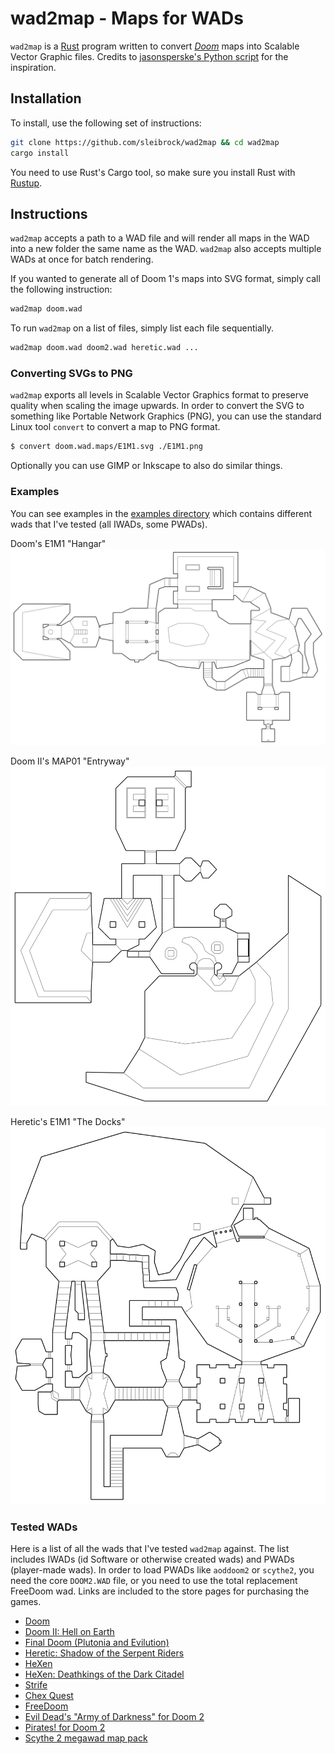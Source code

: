 # wad2map - Maps for WADs

`wad2map` is a [Rust](https://rust-lang.org/) program written to convert *[Doom](https://en.wikipedia.org/wiki/Doom_(1993_video_game))* maps into Scalable Vector Graphic files. Credits to [jasonsperske's Python script](https://gist.github.com/jasonsperske/42284303cf6a7ef19dc3) for the inspiration.


## Installation

To install, use the following set of instructions:
```bash
git clone https://github.com/sleibrock/wad2map && cd wad2map
cargo install
```

You need to use Rust's Cargo tool, so make sure you install Rust with [Rustup](https://www.rustup.rs/).

## Instructions

`wad2map` accepts a path to a WAD file and will render all maps in the WAD into a new folder the same name as the WAD. `wad2map` also accepts multiple WADs at once for batch rendering.

If you wanted to generate all of Doom 1's maps into SVG format, simply call the following instruction:
```bash
wad2map doom.wad
```

To run `wad2map` on a list of files, simply list each file sequentially.
```bash
wad2map doom.wad doom2.wad heretic.wad ...
```

### Converting SVGs to PNG

`wad2map` exports all levels in Scalable Vector Graphics format to preserve quality when scaling the image upwards. In order to convert the SVG to something like Portable Network Graphics (PNG), you can use the standard Linux tool `convert` to convert a map to PNG format.

```bash
$ convert doom.wad.maps/E1M1.svg ./E1M1.png
```

Optionally you can use GIMP or Inkscape to also do similar things.


### Examples

You can see examples in the [examples directory](https://github.com/sleibrock/wad2map/tree/master/examples) which contains different wads that I've tested (all IWADs, some PWADs).

Doom's E1M1 "Hangar"
![Doom E1M1](https://raw.githubusercontent.com/sleibrock/wad2map/master/examples/doom/E1M1.png)

Doom II's MAP01 "Entryway"
![Doom 2 MAP01](https://raw.githubusercontent.com/sleibrock/wad2map/master/examples/doom2/MAP01.png)

Heretic's E1M1 "The Docks"
![Heretic E1M1](https://raw.githubusercontent.com/sleibrock/wad2map/master/examples/heretic/E1M1.png)


### Tested WADs

Here is a list of all the wads that I've tested `wad2map` against. The list includes IWADs (id Software or otherwise created wads) and PWADs (player-made wads). In order to load PWADs like `aoddoom2` or `scythe2`, you need the core `DOOM2.WAD` file, or you need to use the total replacement FreeDoom wad. Links are included to the store pages for purchasing the games.

* [Doom](http://store.steampowered.com/app/2280/Ultimate_Doom/)
* [Doom II: Hell on Earth](http://store.steampowered.com/app/2300/DOOM_II/?snr=1_7_7_151_150_)
* [Final Doom (Plutonia and Evilution)](http://store.steampowered.com/app/2290/Final_DOOM/)
* [Heretic: Shadow of the Serpent Riders](http://store.steampowered.com/app/2390/Heretic_Shadow_of_the_Serpent_Riders/)
* [HeXen](http://store.steampowered.com/app/2360/HeXen_Beyond_Heretic/)
* [HeXen: Deathkings of the Dark Citadel](http://store.steampowered.com/app/2370/HeXen_Deathkings_of_the_Dark_Citadel/)
* [Strife](http://store.steampowered.com/app/317040/The_Original_Strife_Veteran_Edition/)
* [Chex Quest](http://www.chucktropolis.com/gamers.htm)
* [FreeDoom](https://freedoom.github.io/)
* [Evil Dead's "Army of Darkness" for Doom 2](https://www.doomworld.com/idgames/themes/aod/aoddoom2)
* [Pirates! for Doom 2](http://www.moddb.com/mods/pirate-doom)
* [Scythe 2 megawad map pack](https://www.doomworld.com/idgames/levels/doom2/Ports/megawads/scythe2)

